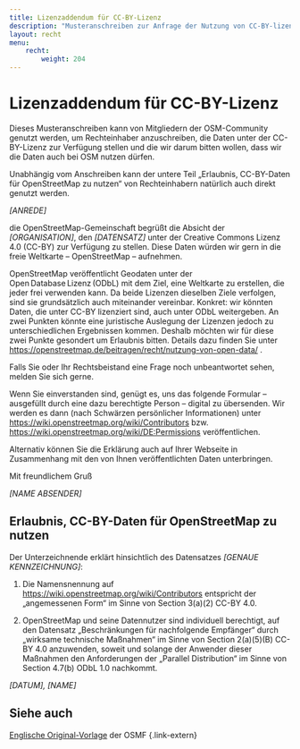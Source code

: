 ```yaml
---
title: Lizenzaddendum für CC-BY-Lizenz
description: "Musteranschreiben zur Anfrage der Nutzung von CC-BY-lizenzierten Daten bei OpenStreetMap und wichtige rechtliche Details zur Lizenzvereinbarkeit."
layout: recht
menu:
    recht:
        weight: 204
---
```


# Lizenzaddendum für CC-BY-Lizenz

Dieses Musteranschreiben kann von Mitgliedern der OSM-Community genutzt werden,
um Rechteinhaber anzuschreiben, die Daten unter der CC-BY-Lizenz zur Verfügung
stellen und die wir darum bitten wollen, dass wir die Daten auch bei OSM nutzen
dürfen.

Unabhängig vom Anschreiben kann der untere Teil „Erlaubnis, CC-BY-Daten für
OpenStreetMap zu nutzen“ von Rechteinhabern natürlich auch direkt genutzt
werden.

<div class="waiver-template">

<var>[ANREDE]</var>

die OpenStreetMap-Gemeinschaft begrüßt die Absicht der
<var>[ORGANISATION]</var>, den <var>[DATENSATZ]</var> unter der Creative
Commons Lizenz 4.0 (CC-BY) zur Verfügung zu stellen. Diese Daten würden wir
gern in die freie Weltkarte – OpenStreetMap – aufnehmen.

OpenStreetMap veröffentlicht Geodaten unter der Open Database Lizenz (ODbL) mit
dem Ziel, eine Weltkarte zu erstellen, die jeder frei verwenden kann. Da beide
Lizenzen dieselben Ziele verfolgen, sind sie grundsätzlich auch miteinander
vereinbar. Konkret: wir könnten Daten, die unter CC-BY lizenziert sind, auch
unter ODbL weitergeben. An zwei Punkten könnte eine juristische Auslegung
der Lizenzen jedoch zu unterschiedlichen Ergebnissen kommen. Deshalb möchten wir für diese
zwei Punkte gesondert um Erlaubnis bitten. Details dazu finden Sie unter
https://openstreetmap.de/beitragen/recht/nutzung-von-open-data/ .

Falls Sie oder Ihr Rechtsbeistand eine Frage noch unbeantwortet sehen, melden
Sie sich gerne.

Wenn Sie einverstanden sind, genügt es, uns das folgende Formular – ausgefüllt
durch eine dazu berechtigte Person – digital zu übersenden. Wir werden es dann
(nach Schwärzen persönlicher Informationen) unter
https://wiki.openstreetmap.org/wiki/Contributors bzw.
https://wiki.openstreetmap.org/wiki/DE:Permissions veröffentlichen.

Alternativ können Sie die Erklärung auch auf Ihrer Webseite in Zusammenhang mit
den von Ihnen veröffentlichten Daten unterbringen.

Mit freundlichem Gruß

<var>[NAME ABSENDER]</var>

## Erlaubnis, CC-BY-Daten für OpenStreetMap zu nutzen

Der Unterzeichnende erklärt hinsichtlich des Datensatzes <var>[GENAUE
KENNZEICHNUNG]</var>:

1. Die Namensnennung auf https://wiki.openstreetmap.org/wiki/Contributors
   entspricht der „angemessenen Form“ im Sinne von Section 3(a)(2) CC-BY 4.0.

2. OpenStreetMap und seine Datennutzer sind individuell berechtigt, auf den
   Datensatz „Beschränkungen für nachfolgende Empfänger“ durch „wirksame
   technische Maßnahmen“ im Sinne von Section 2(a)(5)(B) CC-BY 4.0 anzuwenden, soweit
   und solange der Anwender dieser Maßnahmen den Anforderungen der „Parallel
   Distribution“ im Sinne von Section 4.7(b) ODbL 1.0 nachkommt.

<var>[DATUM], [NAME]</var>

</div>

## Siehe auch

[Englische Original-Vorlage](https://osmfoundation.org/wiki/Licence/Waiver_and_Permission_Templates/Cover_letter_and_waiver_template_for_CC_BY_4.0) der OSMF
{.link-extern}

